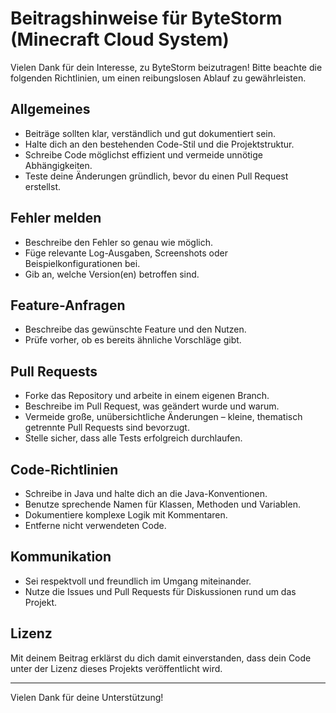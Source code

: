 # Beitragshinweise für ByteStorm (Minecraft Cloud System)

Vielen Dank für dein Interesse, zu ByteStorm beizutragen! Bitte beachte die folgenden Richtlinien, um einen reibungslosen Ablauf zu gewährleisten.

## Allgemeines

- Beiträge sollten klar, verständlich und gut dokumentiert sein.
- Halte dich an den bestehenden Code-Stil und die Projektstruktur.
- Schreibe Code möglichst effizient und vermeide unnötige Abhängigkeiten.
- Teste deine Änderungen gründlich, bevor du einen Pull Request erstellst.

## Fehler melden

- Beschreibe den Fehler so genau wie möglich.
- Füge relevante Log-Ausgaben, Screenshots oder Beispielkonfigurationen bei.
- Gib an, welche Version(en) betroffen sind.

## Feature-Anfragen

- Beschreibe das gewünschte Feature und den Nutzen.
- Prüfe vorher, ob es bereits ähnliche Vorschläge gibt.

## Pull Requests

- Forke das Repository und arbeite in einem eigenen Branch.
- Beschreibe im Pull Request, was geändert wurde und warum.
- Vermeide große, unübersichtliche Änderungen – kleine, thematisch getrennte Pull Requests sind bevorzugt.
- Stelle sicher, dass alle Tests erfolgreich durchlaufen.

## Code-Richtlinien

- Schreibe in Java und halte dich an die Java-Konventionen.
- Benutze sprechende Namen für Klassen, Methoden und Variablen.
- Dokumentiere komplexe Logik mit Kommentaren.
- Entferne nicht verwendeten Code.

## Kommunikation

- Sei respektvoll und freundlich im Umgang miteinander.
- Nutze die Issues und Pull Requests für Diskussionen rund um das Projekt.

## Lizenz

Mit deinem Beitrag erklärst du dich damit einverstanden, dass dein Code unter der Lizenz dieses Projekts veröffentlicht wird.

---
Vielen Dank für deine Unterstützung!
